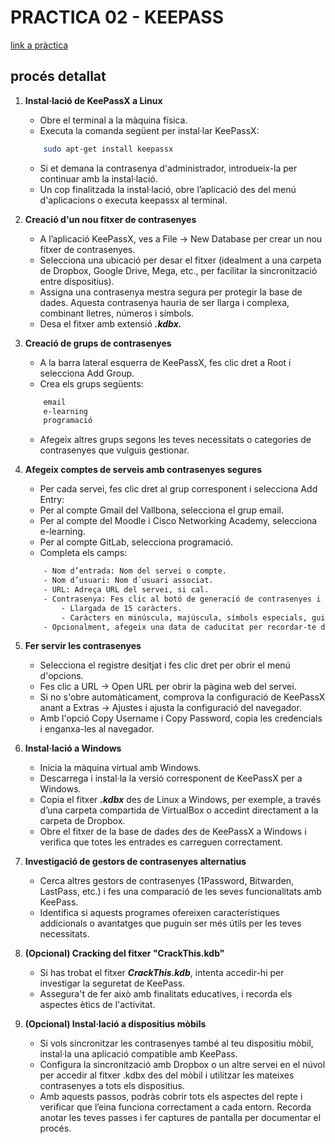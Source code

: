# PRACTICA 02 - KEEPASS

[link a pràctica](https://gitlab.com/pautome/m6-smxpub-2324/-/blob/main/UF1-seguretat-passiva/Reptes/02-gestor-contrasenyes/gestor-contrasenyes.md?ref_type=heads)

## procés detallat

1. **Instal·lació de KeePassX a Linux**
    - Obre el terminal a la màquina física.
    - Executa la comanda següent per instal·lar KeePassX:

    ```bash
        sudo apt-get install keepassx
    ```

    - Si et demana la contrasenya d'administrador, introdueix-la per continuar amb la instal·lació.
    - Un cop finalitzada la instal·lació, obre l’aplicació des del menú d'aplicacions o executa keepassx al terminal.

2. **Creació d'un nou fitxer de contrasenyes**
    - A l’aplicació KeePassX, ves a File -> New Database per crear un nou fitxer de contrasenyes.
    - Selecciona una ubicació per desar el fitxer (idealment a una carpeta de Dropbox, Google Drive, Mega, etc., per facilitar la sincronització entre dispositius).
    - Assigna una contrasenya mestra segura per protegir la base de dades. Aquesta contrasenya hauria de ser llarga i complexa, combinant lletres, números i símbols.
    - Desa el fitxer amb extensió ***.kdbx.***

3. **Creació de grups de contrasenyes**
    - A la barra lateral esquerra de KeePassX, fes clic dret a Root i selecciona Add Group.
    - Crea els grups següents:

    ```bash
        email
        e-learning
        programació
    ```

   - Afegeix altres grups segons les teves necessitats o categories de contrasenyes que vulguis gestionar.
  
4. **Afegeix comptes de serveis amb contrasenyes segures**
    - Per cada servei, fes clic dret al grup corresponent i selecciona Add Entry:
    - Per al compte Gmail del Vallbona, selecciona el grup email.
    - Per al compte del Moodle i Cisco Networking Academy, selecciona e-learning.
    - Per al compte GitLab, selecciona programació.
    - Completa els camps:

    ```bash
        - Nom d’entrada: Nom del servei o compte.
        - Nom d’usuari: Nom d´usuari associat.
        - URL: Adreça URL del servei, si cal.
        - Contrasenya: Fes clic al botó de generació de contrasenyes i configura-la amb els següents criteris:
            - Llargada de 15 caràcters.
            - Caràcters en minúscula, majúscula, símbols especials, guions i números.
        - Opcionalment, afegeix una data de caducitat per recordar-te de canviar-la periòdicament.
    ```

5. **Fer servir les contrasenyes**
    - Selecciona el registre desitjat i fes clic dret per obrir el menú d'opcions.
    - Fes clic a URL -> Open URL per obrir la pàgina web del servei.
    - Si no s'obre automàticament, comprova la configuració de KeePassX anant a Extras -> Ajustes i ajusta la configuració del navegador.
    - Amb l'opció Copy Username i Copy Password, copia les credencials i enganxa-les al navegador.

6. **Instal·lació a Windows**
    - Inicia la màquina virtual amb Windows.
    - Descarrega i instal·la la versió corresponent de KeePassX per a Windows.
    - Copia el fitxer ***.kdbx*** des de Linux a Windows, per exemple, a través d’una carpeta compartida de VirtualBox o accedint directament a la carpeta de Dropbox.
    - Obre el fitxer de la base de dades des de KeePassX a Windows i verifica que totes les entrades es carreguen correctament.

7. **Investigació de gestors de contrasenyes alternatius**
    - Cerca altres gestors de contrasenyes (1Password, Bitwarden, LastPass, etc.) i fes una comparació de les seves funcionalitats amb KeePass.
    - Identifica si aquests programes ofereixen característiques addicionals o avantatges que puguin ser més útils per les teves necessitats.

8. **(Opcional) Cracking del fitxer "CrackThis.kdb"**
    - Si has trobat el fitxer ***CrackThis.kdb***, intenta accedir-hi per investigar la seguretat de KeePass.
    - Assegura't de fer això amb finalitats educatives, i recorda els aspectes ètics de l'activitat.
  
9. **(Opcional) Instal·lació a dispositius mòbils**
    - Si vols sincronitzar les contrasenyes també al teu dispositiu mòbil, instal·la una aplicació compatible amb KeePass.
    - Configura la sincronització amb Dropbox o un altre servei en el núvol per accedir al fitxer .kdbx des del mòbil i utilitzar les mateixes contrasenyes a tots els dispositius.
    - Amb aquests passos, podràs cobrir tots els aspectes del repte i verificar que l’eina funciona correctament a cada entorn. Recorda anotar les teves passes i fer captures de pantalla per documentar el procés.
